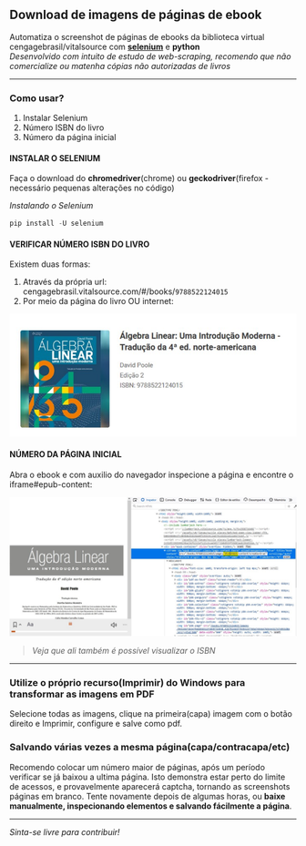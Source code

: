 ## Download de imagens de páginas de ebook
Automatiza o screenshot de páginas de ebooks da biblioteca virtual cengagebrasil/vitalsource com __[selenium](https://selenium-python.readthedocs.io/)__ e __python__
<br>
*Desenvolvido com intuito de estudo de web-scraping, recomendo que não comercialize ou matenha cópias não autorizadas de livros*

- - -
### Como usar?
1. Instalar Selenium
2. Número ISBN do livro
3. Número da página inicial

#### INSTALAR O SELENIUM
Faça o download do __chromedriver__(chrome) ou __geckodriver__(firefox - necessário pequenas alterações no código)

*Instalando o Selenium*
```python
pip install -U selenium
```

#### VERIFICAR NÚMERO ISBN DO LIVRO
Existem duas formas:
1. Através da própria url: cengagebrasil.vitalsource.com/#/books/`9788522124015`
2. Por meio da página do livro OU internet:

![1](img/isbn.jpg)

#### NÚMERO DA PÁGINA INICIAL
Abra o ebook e com auxilio do navegador inspecione a página e encontre o iframe#epub-content:

![2](img/page.jpg)

> *Veja que ali também é possível visualizar o ISBN*
---
### Utilize o próprio recurso(Imprimir) do Windows para transformar as imagens em PDF
Selecione todas as imagens, clique na primeira(capa) imagem com o botão direito e Imprimir, configure e salve como pdf.

### Salvando várias vezes a mesma página(capa/contracapa/etc)
Recomendo colocar um número maior de páginas, após um período verificar se já baixou a ultima página. Isto demonstra estar perto do limite de acessos, e provavelmente aparecerá captcha, tornando as screenshots páginas em branco. Tente novamente depois de algumas horas, ou __baixe manualmente, inspecionando elementos e salvando fácilmente a página__.

- - -

*Sinta-se livre para contribuir!*
